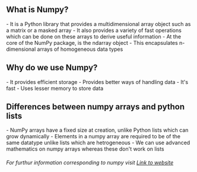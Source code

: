 <h2>What is Numpy?</h2>
- It is a Python library that provides a multidimensional array object such as a matrix or a masked array
- It also provides a variety of fast operations which can be done on these arrays to derive useful information
- At the core of the NumPy package, is the ndarray object
- This encapsulates n-dimensional arrays of homogeneous data types

<h2>Why do we use Numpy?</h2>
- It provides efficient storage
- Provides better ways of handling data
- It's fast
- Uses lesser memory to store data

<h2>Differences between numpy arrays and python lists</h2>
- NumPy arrays have a fixed size at creation, unlike Python lists which can grow dynamically
- Elements in a numpy array are required to be of the same datatype unlike lists which are hetrogeneous
- We can use advanced mathematics on numpy arrays whereas these don't work on lists

<h6>For furthur information corresponding to numpy visit <a href="https://numpy.org/doc/stable/user/index.html#user">Link to website</a></h6>
